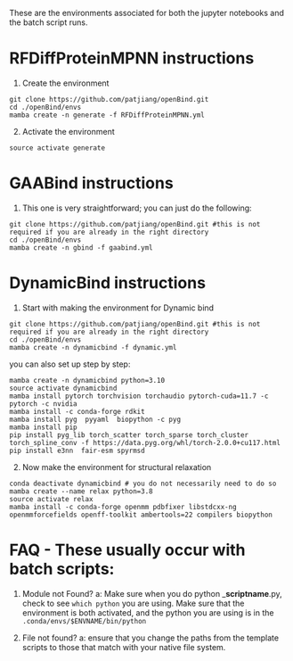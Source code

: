 These are the environments associated for both the jupyter notebooks and the batch script runs.



# RFDiffProteinMPNN instructions
1) Create the environment
```
git clone https://github.com/patjiang/openBind.git
cd ./openBind/envs
mamba create -n generate -f RFDiffProteinMPNN.yml
```

2) Activate the environment
```
source activate generate
```

# GAABind instructions
1) This one is very straightforward; you can just do the following:
```
git clone https://github.com/patjiang/openBind.git #this is not required if you are already in the right directory
cd ./openBind/envs
mamba create -n gbind -f gaabind.yml
```

# DynamicBind instructions
1) Start with making the environment for Dynamic bind
```
git clone https://github.com/patjiang/openBind.git #this is not required if you are already in the right directory
cd ./openBind/envs
mamba create -n dynamicbind -f dynamic.yml
```
you can also set up step by step:
```
mamba create -n dynamicbind python=3.10
source activate dynamicbind
mamba install pytorch torchvision torchaudio pytorch-cuda=11.7 -c pytorch -c nvidia
mamba install -c conda-forge rdkit
mamba install pyg  pyyaml  biopython -c pyg
mamba install pip
pip install pyg_lib torch_scatter torch_sparse torch_cluster torch_spline_conv -f https://data.pyg.org/whl/torch-2.0.0+cu117.html
pip install e3nn  fair-esm spyrmsd
```
2) Now make the environment for structural relaxation
```
conda deactivate dynamicbind # you do not necessarily need to do so
mamba create --name relax python=3.8
source activate relax
mamba install -c conda-forge openmm pdbfixer libstdcxx-ng openmmforcefields openff-toolkit ambertools=22 compilers biopython
```



# FAQ - These usually occur with batch scripts:
1) Module not Found?
a: Make sure when you do python _____scriptname____.py, check to see ```which python``` you are using. Make sure that the environment is both activated, and the python you are using is in the ```.conda/envs/$ENVNAME/bin/python```

2) File not found?
a: ensure that you change the paths from the template scripts to those that match with your native file system. 




